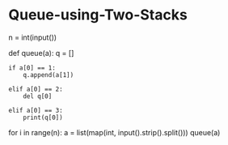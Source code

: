 # Queue-using-Two-Stacks
n = int(input())

def queue(a):
    q = []
    
    if a[0] == 1:
        q.append(a[1])
    
    elif a[0] == 2:
        del q[0]
        
    elif a[0] == 3:
        print(q[0])
    
        
        
for i in range(n):
    a = list(map(int, input().strip().split()))
    queue(a)
